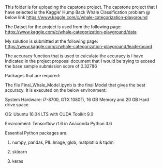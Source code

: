 This folder is for uploading the capstone project. The capstone project that I have selected is the Kaggle' Hump Back Whale Classification problem @ below link
https://www.kaggle.com/c/whale-categorization-playground


The Datset for the project is used from the following page:
https://www.kaggle.com/c/whale-categorization-playground/data

My solution is submitted at the following page:
https://www.kaggle.com/c/whale-categorization-playground/leaderboard

The accuracy function that is used to calculate the accuracy is
I have indicated in the project proposal document that I would be trying to exceed the base sample submission score of 0.32786

Packages that are required:

The file Final_Whale_Model.ipynb is the final Model that gives the best accuracy. It is executed on the below environment:

System Hardware: i7-8700, GTX 1080Ti, 16 GB Memory and 20 GB Hard drive space

OS: Ubuntu 16.04 LTS with CUDA Toolkit 9.0 

Environment: Tensorflow r1.6 in Anaconda Python 3.6

Essential Python packages are:

1. numpy, pandas, PIL.Image, glob, matplotlib & tqdm

2. sklearn

3. keras

